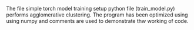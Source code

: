 The file simple torch model training setup python file (train_model.py) performs agglomerative clustering. The program has been optimized using using numpy and comments are used to demonstrate thw working of code.
